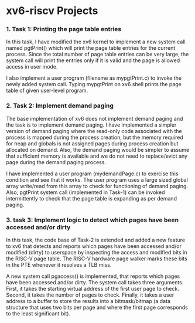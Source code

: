 # xv6-riscv Projects

### 1. Task 1: Printing the page table entries
In this task, I have modified the xv6 kernel to implement a new system call named pgtPrint() which will print the page table entries for the current process. Since the total number of page table entries can be very large, the system call will print the entries only if it is valid and the page is allowed access in user mode.  

I also implement a user program (filename as mypgtPrint.c) to invoke the newly added system call. Typing mypgtPrint on xv6 shell prints the page table of given user-level program.

### 2. Task 2: Implement demand paging
The base implementation of xv6 does not implement demand paging and the task is to implement demand paging. I have implemented a simpler version of demand paging where the read-only code associated with the process is mapped during the process creation, but the memory required for heap and globals is not assigned pages during process creation but allocated on demand. Also, the demand paging would be simpler to assume that sufficient memory is available and we do not need to replace/evict any page during the demand paging process.

I have implemented a user program (mydemandPage.c) to exercise this condition and see that it works. The user program uses a large sized global array write/read from this array to check for functioning of demand paging. Also, pgtPrint system call (implemented in Task-1) can be invoked intermittently to check that the page table is expanding as per demand paging.

### 3. task 3: Implement logic to detect which pages have been accessed and/or dirty
In this task, the code base of Task-2 is extended and added a new feature to xv6 that detects and reports which pages have been accessed and/or modified (dirty) to userspace by inspecting the access and modified bits in the RISC-V page table. The RISC-V hardware page walker marks these bits in the PTE whenever it resolves a TLB miss.

A new system call pgaccess() is implemented, that reports which pages have been accessed and/or dirty. The system call takes three arguments. First, it takes the starting virtual address of the first user page to check. Second, it takes the number of pages to check. Finally, it takes a user address to a buffer to store the results into a bitmask/bitmap (a data structure that uses two bits per page and where the first page corresponds to the least significant bit).
